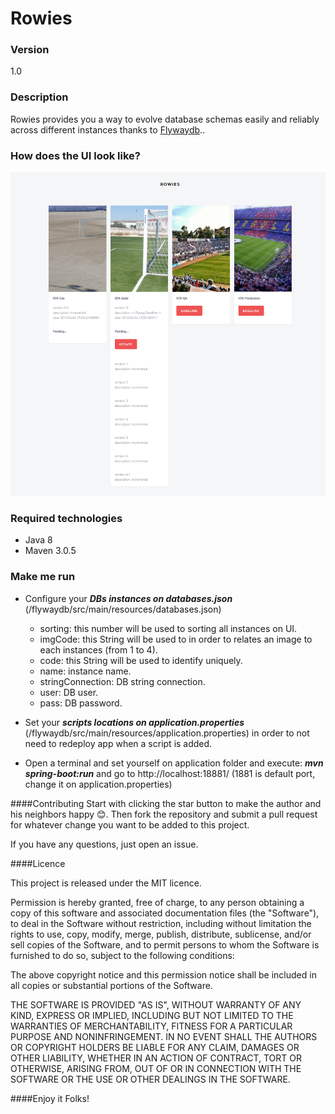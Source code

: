 # Rowies

### Version

1.0

### Description

Rowies provides you a way to evolve database schemas easily and reliably across different instances thanks to [Flywaydb](http://www.flywaydb.org)..

### How does the UI look like?

![Alt text](https://github.com/ErnestOrt/Rowies/blob/master/ScreenshotRowies.PNG)

### Required technologies

* Java 8
* Maven 3.0.5 

### Make me run

* Configure your ***DBs instances on databases.json*** (/flywaydb/src/main/resources/databases.json)

    * sorting: this number will be used to sorting all instances on UI.
    * imgCode: this String will be used to in order to relates an image to each instances (from 1 to 4).
    * code: this String will be used to identify uniquely.
    * name: instance name.
    * stringConnection: DB string connection.
    * user: DB user.
    * pass: DB password.

* Set your ***scripts locations on application.properties*** (/flywaydb/src/main/resources/application.properties) in order to not need to redeploy app when a script is added.
 
* Open a terminal and set yourself on application folder and execute: ***mvn spring-boot:run*** and go to http://localhost:18881/ (1881 is default port, change it on application.properties)


####Contributing
Start with clicking the star button to make the author and his neighbors happy :blush:. Then fork the repository and submit a pull request for whatever change you want to be added to this project.

If you have any questions, just open an issue.

####Licence

This project is released under the MIT licence.

Permission is hereby granted, free of charge, to any person obtaining a copy
of this software and associated documentation files (the "Software"), to deal
in the Software without restriction, including without limitation the rights
to use, copy, modify, merge, publish, distribute, sublicense, and/or sell
copies of the Software, and to permit persons to whom the Software is
furnished to do so, subject to the following conditions:

The above copyright notice and this permission notice shall be included in
all copies or substantial portions of the Software.

THE SOFTWARE IS PROVIDED "AS IS", WITHOUT WARRANTY OF ANY KIND, EXPRESS OR
IMPLIED, INCLUDING BUT NOT LIMITED TO THE WARRANTIES OF MERCHANTABILITY,
FITNESS FOR A PARTICULAR PURPOSE AND NONINFRINGEMENT. IN NO EVENT SHALL THE
AUTHORS OR COPYRIGHT HOLDERS BE LIABLE FOR ANY CLAIM, DAMAGES OR OTHER
LIABILITY, WHETHER IN AN ACTION OF CONTRACT, TORT OR OTHERWISE, ARISING FROM,
OUT OF OR IN CONNECTION WITH THE SOFTWARE OR THE USE OR OTHER DEALINGS IN
THE SOFTWARE.

####Enjoy it Folks!
